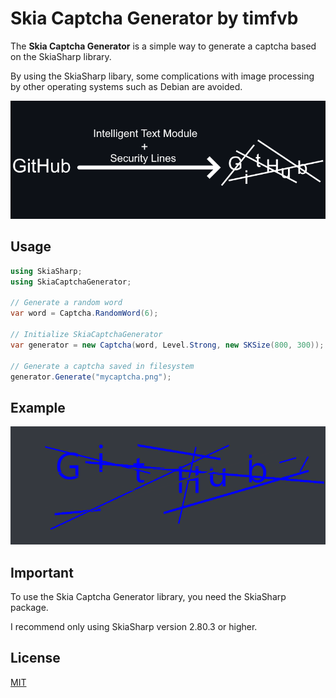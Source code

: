 # Skia Captcha Generator by timfvb

The **Skia Captcha Generator** is a simple way to generate a captcha based on the SkiaSharp library.

By using the SkiaSharp libary, some complications with image processing by other operating systems such as Debian are avoided.

![functionbanner](https://github.com/timfvb/Skia-Captcha-Generator/blob/main/functionbanner.png?raw=true)

## Usage

```csharp
using SkiaSharp;
using SkiaCaptchaGenerator;

// Generate a random word
var word = Captcha.RandomWord(6);
     
// Initialize SkiaCaptchaGenerator
var generator = new Captcha(word, Level.Strong, new SKSize(800, 300));
        
// Generate a captcha saved in filesystem
generator.Generate("mycaptcha.png");
```
## Example

![captcha](https://github.com/timfvb/Skia-Captcha-Generator/blob/main/mycaptcha.png?raw=true)

## Important
To use the Skia Captcha Generator library, you need the SkiaSharp package.

I recommend only using SkiaSharp version 2.80.3 or higher.

## License
[MIT](https://choosealicense.com/licenses/mit/)
